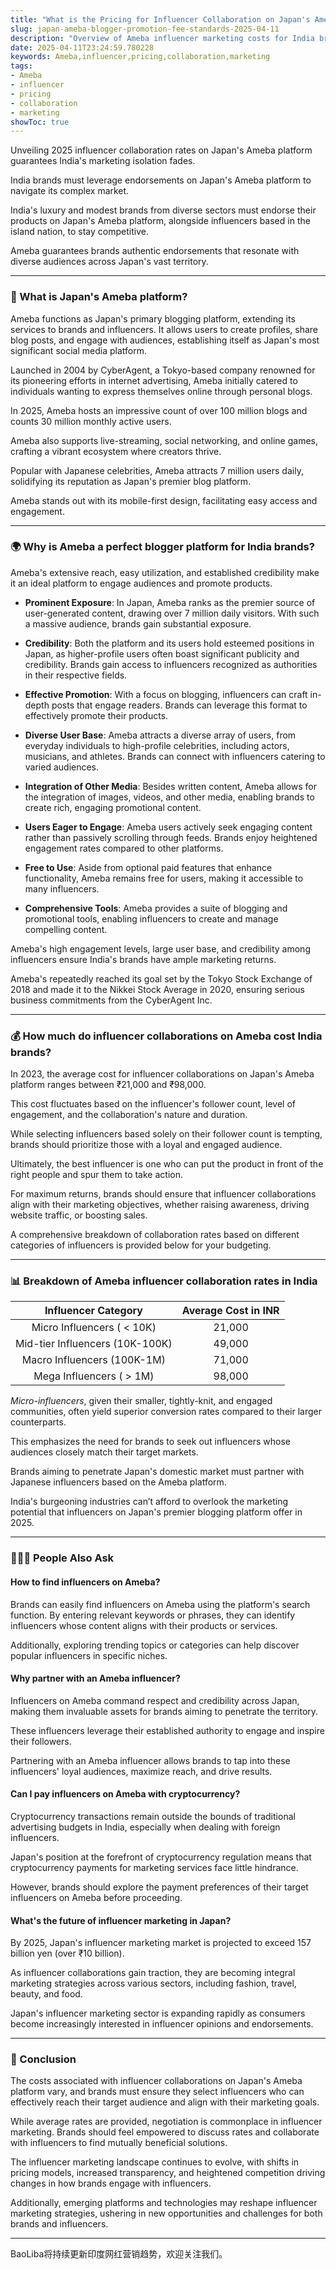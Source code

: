```yaml
---
title: "What is the Pricing for Influencer Collaboration on Japan's Ameba in India?"
slug: japan-ameba-blogger-promotion-fee-standards-2025-04-11
description: "Overview of Ameba influencer marketing costs for India brands to build and sustain credible product endorsements in Japan."
date: 2025-04-11T23:24:59.780228
keywords: Ameba,influencer,pricing,collaboration,marketing
tags:
- Ameba
- influencer
- pricing
- collaboration
- marketing
showToc: true
---
```


Unveiling 2025 influencer collaboration rates on Japan's Ameba platform guarantees India's marketing isolation fades. 

India brands must leverage endorsements on Japan's Ameba platform to navigate its complex market.

India's luxury and modest brands from diverse sectors must endorse their products on Japan's Ameba platform, alongside influencers based in the island nation, to stay competitive.

Ameba guarantees brands authentic endorsements that resonate with diverse audiences across Japan's vast territory.

---

### 🎯 What is Japan's Ameba platform?

Ameba functions as Japan's primary blogging platform, extending its services to brands and influencers. It allows users to create profiles, share blog posts, and engage with audiences, establishing itself as Japan's most significant social media platform. 

Launched in 2004 by CyberAgent, a Tokyo-based company renowned for its pioneering efforts in internet advertising, Ameba initially catered to individuals wanting to express themselves online through personal blogs.

In 2025, Ameba hosts an impressive count of over 100 million blogs and counts 30 million monthly active users. 

Ameba also supports live-streaming, social networking, and online games, crafting a vibrant ecosystem where creators thrive.

Popular with Japanese celebrities, Ameba attracts 7 million users daily, solidifying its reputation as Japan's premier blog platform. 

Ameba stands out with its mobile-first design, facilitating easy access and engagement.

---

### 🌍 Why is Ameba a perfect blogger platform for India brands?

Ameba's extensive reach, easy utilization, and established credibility make it an ideal platform to engage audiences and promote products.

  * **Prominent Exposure**: In Japan, Ameba ranks as the premier source of user-generated content, drawing over 7 million daily visitors. With such a massive audience, brands gain substantial exposure.

  * **Credibility**: Both the platform and its users hold esteemed positions in Japan, as higher-profile users often boast significant publicity and credibility. Brands gain access to influencers recognized as authorities in their respective fields.

  * **Effective Promotion**: With a focus on blogging, influencers can craft in-depth posts that engage readers. Brands can leverage this format to effectively promote their products.

  * **Diverse User Base**: Ameba attracts a diverse array of users, from everyday individuals to high-profile celebrities, including actors, musicians, and athletes. Brands can connect with influencers catering to varied audiences.

  * **Integration of Other Media**: Besides written content, Ameba allows for the integration of images, videos, and other media, enabling brands to create rich, engaging promotional content.

  * **Users Eager to Engage**: Ameba users actively seek engaging content rather than passively scrolling through feeds. Brands enjoy heightened engagement rates compared to other platforms.

  * **Free to Use**: Aside from optional paid features that enhance functionality, Ameba remains free for users, making it accessible to many influencers.

  * **Comprehensive Tools**: Ameba provides a suite of blogging and promotional tools, enabling influencers to create and manage compelling content.

Ameba's high engagement levels, large user base, and credibility among influencers ensure India's brands have ample marketing returns. 

Ameba's repeatedly reached its goal set by the Tokyo Stock Exchange of 2018 and made it to the Nikkei Stock Average in 2020, ensuring serious business commitments from the CyberAgent Inc.

---

### 💰 How much do influencer collaborations on Ameba cost India brands?

In 2023, the average cost for influencer collaborations on Japan's Ameba platform ranges between ₹21,000 and ₹98,000. 

This cost fluctuates based on the influencer's follower count, level of engagement, and the collaboration's nature and duration.

While selecting influencers based solely on their follower count is tempting, brands should prioritize those with a loyal and engaged audience.

Ultimately, the best influencer is one who can put the product in front of the right people and spur them to take action.

For maximum returns, brands should ensure that influencer collaborations align with their marketing objectives, whether raising awareness, driving website traffic, or boosting sales.

A comprehensive breakdown of collaboration rates based on different categories of influencers is provided below for your budgeting.

---

### 📊 Breakdown of Ameba influencer collaboration rates in India

|     Influencer Category     | Average Cost in INR |
|:---------------------------:|:--------------------:|
|   Micro Influencers ( < 10K)|          21,000      |
|   Mid-tier Influencers (10K-100K)|      49,000      |
|   Macro Influencers (100K-1M)|      71,000          |
|   Mega Influencers ( > 1M)|      98,000   |

*Micro-influencers*, given their smaller, tightly-knit, and engaged communities, often yield superior conversion rates compared to their larger counterparts.

This emphasizes the need for brands to seek out influencers whose audiences closely match their target markets.

Brands aiming to penetrate Japan's domestic market must partner with Japanese influencers based on the Ameba platform. 

India's burgeoning industries can’t afford to overlook the marketing potential that influencers on Japan's premier blogging platform offer in 2025.

---

### 🧑‍🤝‍🧑 People Also Ask

#### How to find influencers on Ameba?

Brands can easily find influencers on Ameba using the platform's search function. By entering relevant keywords or phrases, they can identify influencers whose content aligns with their products or services.

Additionally, exploring trending topics or categories can help discover popular influencers in specific niches.

#### Why partner with an Ameba influencer?

Influencers on Ameba command respect and credibility across Japan, making them invaluable assets for brands aiming to penetrate the territory.

These influencers leverage their established authority to engage and inspire their followers.

Partnering with an Ameba influencer allows brands to tap into these influencers' loyal audiences, maximize reach, and drive results.

#### Can I pay influencers on Ameba with cryptocurrency?

Cryptocurrency transactions remain outside the bounds of traditional advertising budgets in India, especially when dealing with foreign influencers. 

Japan's position at the forefront of cryptocurrency regulation means that cryptocurrency payments for marketing services face little hindrance.

However, brands should explore the payment preferences of their target influencers on Ameba before proceeding.

#### What's the future of influencer marketing in Japan?

By 2025, Japan's influencer marketing market is projected to exceed 157 billion yen (over ₹10 billion). 

As influencer collaborations gain traction, they are becoming integral marketing strategies across various sectors, including fashion, travel, beauty, and food. 

Japan's influencer marketing sector is expanding rapidly as consumers become increasingly interested in influencer opinions and endorsements.

---

### 🚩 Conclusion

The costs associated with influencer collaborations on Japan's Ameba platform vary, and brands must ensure they select influencers who can effectively reach their target audience and align with their marketing goals.

While average rates are provided, negotiation is commonplace in influencer marketing. Brands should feel empowered to discuss rates and collaborate with influencers to find mutually beneficial solutions.

The influencer marketing landscape continues to evolve, with shifts in pricing models, increased transparency, and heightened competition driving changes in how brands engage with influencers.

Additionally, emerging platforms and technologies may reshape influencer marketing strategies, ushering in new opportunities and challenges for both brands and influencers.


---

BaoLiba将持续更新印度网红营销趋势，欢迎关注我们。